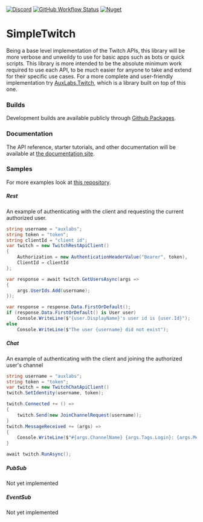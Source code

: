 [![Discord](https://discordapp.com/api/guilds/257698577894080512/widget.png)](https://discord.gg/yd8x2wM) 
[![GitHub Workflow Status](https://img.shields.io/github/actions/workflow/status/AuxLabs/SimpleTwitch/main.yml?logo=github)](https://github.com/AuxLabs/SimpleTwitch/actions/workflows/main.yml)
[![Nuget](https://img.shields.io/nuget/v/AuxLabs.SimpleTwitch?logo=nuget)]()

# SimpleTwitch

Being a base level implementation of the Twitch APIs, this library will be more verbose and unweildy to use for basic apps such as bots or quick scripts. This library is more intended to be the absolute minimum work required to use each API, to be much easier for anyone to take and extend for their specific use cases. For a more complete and user-friendly implementation try [AuxLabs.Twitch](https://github.com/AuxLabs/Twitch), which is a library built on top of this one.

### Builds

Development builds are available publicly through [Github Packages](https://github.com/orgs/AuxLabs/packages?repo_name=SimpleTwitch).

### Documentation

The API reference, starter tutorials, and other documentation will be available at [the documentation site](https://auxlabs.org/SimpleTwitch/).

### Samples

For more examples look at [this repository](https://github.com/AuxLabs/SimpleTwitch-Examples).

##### Rest
An example of authenticating with the client and requesting the current authorized user.
```csharp
string username = "auxlabs";
string token = "token";
string clientId = "client id";
var twitch = new TwitchRestApiClient()
{
    Authorization = new AuthenticationHeaderValue("Bearer", token),
    ClientId = clientId
};

var response = await twitch.GetUsersAsync(args =>
{
    args.UserIds.Add(username);
});

var response = response.Data.FirstOrDefault();
if (response.Data.FirstOrDefault() is User user)
    Console.WriteLine($"{user.DisplayName}'s user id is {user.Id}");
else
    Console.WriteLine($"The user {username} did not exist");
```

##### Chat
An example of authenticating with the client and joining the authorized user's channel
```csharp
string username = "auxlabs";
string token = "token";
var twitch = new TwitchChatApiClient()
twitch.SetIdentity(username, token);

twitch.Connected += () => 
{
    twitch.Send(new JoinChannelRequest(username));
}
twitch.MessageReceived += (args) =>
{
    Console.WriteLine($"#{args.ChannelName} {args.Tags.Login}: {args.Message}");
}

await twitch.RunAsync();
```

##### PubSub
Not yet implemented

##### EventSub
Not yet implemented
